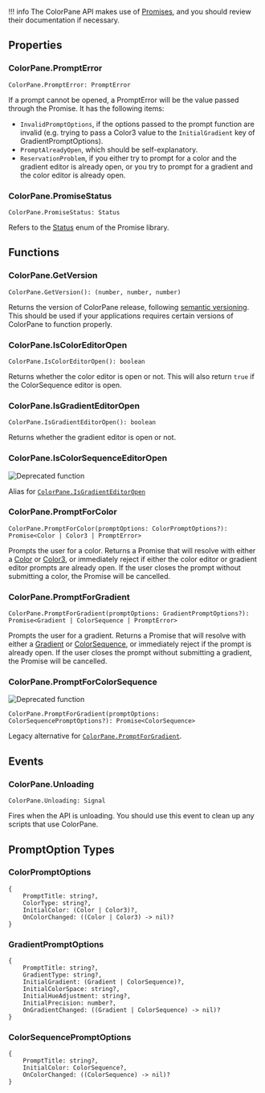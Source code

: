 !!! info
    The ColorPane API makes use of [Promises](https://eryn.io/roblox-lua-promise), and you should review their documentation if necessary.

## Properties

### ColorPane.PromptError

```
ColorPane.PromptError: PromptError
```

If a prompt cannot be opened, a PromptError will be the value passed through the Promise. It has the following items:

- `InvalidPromptOptions`, if the options passed to the prompt function are invalid (e.g. trying to pass a Color3 value to the `InitialGradient` key of GradientPromptOptions).
- `PromptAlreadyOpen`, which should be self-explanatory.
- `ReservationProblem`, if you either try to prompt for a color and the gradient editor is already open, or you try to prompt for a gradient and the color editor is already open.

### ColorPane.PromiseStatus

```
ColorPane.PromiseStatus: Status
```

Refers to the [Status](https://eryn.io/roblox-lua-promise/lib/#status) enum of the Promise library.

## Functions

### ColorPane.GetVersion

```
ColorPane.GetVersion(): (number, number, number)
```

Returns the version of ColorPane release, following [semantic versioning](https://semver.org/). This should be used if your applications requires certain versions of ColorPane to function properly.

### ColorPane.IsColorEditorOpen

```
ColorPane.IsColorEditorOpen(): boolean
```

Returns whether the color editor is open or not. This will also return `true` if the ColorSequence editor is open.

### ColorPane.IsGradientEditorOpen

```
ColorPane.IsGradientEditorOpen(): boolean
```

Returns whether the gradient editor is open or not.

### ColorPane.IsColorSequenceEditorOpen

<img src="https://img.shields.io/badge/-deprecated-orange" alt="Deprecated function" />

Alias for [`ColorPane.IsGradientEditorOpen`](#colorpaneisgradienteditoropen)

### ColorPane.PromptForColor

```
ColorPane.PromptForColor(promptOptions: ColorPromptOptions?): Promise<Color | Color3 | PromptError>
```

Prompts the user for a color. Returns a Promise that will resolve with either a [Color](https://blupo.github.io/Color/api/color/) or [Color3](https://developer.roblox.com/en-us/api-reference/datatype/Color3), or immediately reject if either the color editor or gradient editor prompts are already open. If the user closes the prompt without submitting a color, the Promise will be cancelled.

### ColorPane.PromptForGradient

```
ColorPane.PromptForGradient(promptOptions: GradientPromptOptions?): Promise<Gradient | ColorSequence | PromptError>
```

Prompts the user for a gradient. Returns a Promise that will resolve with either a [Gradient](https://blupo.github.io/Color/api/gradient/) or [ColorSequence](https://developer.roblox.com/en-us/api-reference/datatype/ColorSequence), or immediately reject if the prompt is already open. If the user closes the prompt without submitting a gradient, the Promise will be cancelled.

### ColorPane.PromptForColorSequence

<img src="https://img.shields.io/badge/-deprecated-orange" alt="Deprecated function" />

```
ColorPane.PromptForGradient(promptOptions: ColorSequencePromptOptions?): Promise<ColorSequence>
```

Legacy alternative for [`ColorPane.PromptForGradient`](#colorpanepromptforgradient).

## Events

### ColorPane.Unloading

```
ColorPane.Unloading: Signal
```

Fires when the API is unloading. You should use this event to clean up any scripts that use ColorPane.

## PromptOption Types

### ColorPromptOptions

```
{
    PromptTitle: string?,
    ColorType: string?,
    InitialColor: (Color | Color3)?,
    OnColorChanged: ((Color | Color3) -> nil)?
}
```

### GradientPromptOptions

```
{
    PromptTitle: string?,
    GradientType: string?,
    InitialGradient: (Gradient | ColorSequence)?,
    InitialColorSpace: string?,
    InitialHueAdjustment: string?,
    InitialPrecision: number?,
    OnGradientChanged: ((Gradient | ColorSequence) -> nil)?
}
```

### ColorSequencePromptOptions

```
{
    PromptTitle: string?,
    InitialColor: ColorSequence?,
    OnColorChanged: ((ColorSequence) -> nil)?
}
```